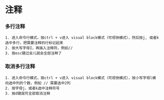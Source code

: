 # 注释

### 多行注释

```
1. 进入命令行模式，按ctrl + v进入 visual block模式（可视快模式），然后按j, 或者k选中多行，把需要注释的行标记起来
2. 按大写字母I，再插入注释符，例如//
3. 按esc键过会儿就会全部注释了
```

### 取消多行注释

```
1. 进入命令行模式，按ctrl + v进入 visual block模式（可视快模式），按小写字母l横向选中列的个数，例如 // 需要选中2列
2. 按字母j，或者k选中注释符号
3. 按d键就可全部取消注释
```